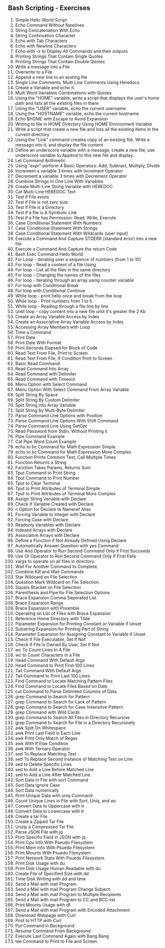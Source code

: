 ## Bash Scripting - Exercises

1.	Simple Hello World Script
2.	Echo Command Without Newlines
3.	String Concatenation With Echo
4.	String Continuation Character
5.	Echo with Tab Characters
6.	Echo with Newline Characters
7.	Echo with -x to Display All Commands and their outputs
8.	Printing Strings That Contain Single Quotes
9.	Printing Strings That Contain Double Quotes
10.	Write a message into a File
11.	Overwrite to a File
12.	Append a new line to an exsting file
13.	Single Line Comments. Multi Line Comments Using Heredocs
14.	Create a Variable and echo it.
15.	Multi Word Variables Combinations with Quotes
16.	Using the "HOME" variable, write a script that displays the user's home path and lists all the existing files in there
17.	Using the "USER" variable, echo the current username
18. Using the "HOSTNAME" variable, echo the current hostname
19.	Echo $HOME with Escape to Avoid Expansion
20.	Writing to file in HOME Directory Using HOME Environment Variable
21.	Write a script that create a new file and lists all the existing items in the current directory
22.	Using the "Link" command createa copy of an existing file, Write a messago into it, and display the file content
23.	Define an underscore variable with a message, create a new file, use underscore variable to Append to this new file and display.
24.	Let Command Arithmetic
25.	Using "expr" perform 4 Basic Operators: Add, Subtract, Multiply, Divide 
26.	Increment a variable 3 times with Increment Operator 
27.	Decrement a variable 3 times with Decrement Operator 
28.	Combine Strings In One Line With Variables 
29.	Create Multi-Line String Variable with HEREDOC 
30.	Cat Multi-Line HEREDOC Text 
31.	Test if File exists
32.	Test if File is not zero size.
33. Test if File is a Directory
34.	Test if a file is A Symbolic Link
35.	Test if a File has Permission: Read, Write, Execute
36.	Case Conditional Statement With Numbers
37.	Case Conditional Statement With Strings
38.	Case Conditional Statement With Wildcards (user input)
39.	Execute a Command And Capture STDERR (standard error) into a new file
40.	Execute a Command And Capture the return Code
41.	Bash Exec Command Hello World
42.	For Loop - iterating over a sequence of numbers (from 1 to 10)
43. For loop - Read a content of a file Using
44. For loop - List all the files in the same directory
45. For loop - Changing the names of the files
46. For loop - iterating through an array using counter variable
47.	For loop with Conditional Break
48.	For loop with Conditional Continue
49.	While loop - print hello once and break from the loop
50. While loop - Print numbers from 1 to 5
51. While loop - Reading through a file line by line
52.	Until loop - copy content into a new file until it's greater the 2 Kb
53. Create an Array Variable Access by Index
54. Create an Associative Array Variable Access by Index
55. Accessing Array Members with Loop
56. Time a Command
57. Print Date
58. Print Date With Format
59. Print Seconds Elapsed for Block of Code
60. Read Text From File, Print to Screen
61. Read Text From File, If Condition Print to Screen
62. Basic Read Command
63. Read Command Into Array
64. Read Command with Delimiter
65. Read Command with Timeout
66. Menu Option with Select Command
67. Menu Option With Select Command From Array Variable
68. Split String By Space
69. Split String By Custom Delimiter
70. Split String into Array Variable
71. Split String by Multi-Byte Delimiter
72. Parse Command Line Options with Position
73. Parse Command Line Options With Shift Command
74. Parse Command Line Using GetOpt
75. Read Password from Stdin, Without Printing it
76. Pipe Command Example
77. Cat Pipe Word Count Example
78. echo to bc Command for Math Expression Simple
79. echo to bc Command for Math Expression More Complex
80. Function Prints Common Text, Call Multiple Times
81. Function Returns a String
82. Function Takes Params, Returns Sum
83. Tput Command to Print String
84. Tput Command to Print Number
85. Tput to Clear Terminal
86. Tput to Print Attributes of Terminal Simple
87. Tput to Print Attributes of Terminal More Complex
88. Assign String Variable with Declare
89. Check If Variable Created with Declare
90. n Option for Declare to Nameref Alias
91. Forcing Variable to Integer with Declare
92. Forcing Case with Declare
93. Readonly Variables with Declare
94. Indexed Arrays with Declare
95. Associative Arrays with Declare
96. Define a Function if Not Already Defined Using Declare
97. Automatically Answer Question with yes Command
98. Use And Operator to Run Second Command Only if First Succeeds
99. Use Or Operator to Run Second Command Only if First Fails
100. xargs to operate on all files in directory
101. Wait For Another Command to Complete
102. Combine Kill and Wait Commands
103. Star Wildcard on File Selection
104. Question Mark Wildcard on File Selection
105. Square Bracket on File Selection
106. Parenthesis and Pipe for File Selection Options
107. Brace Expansion Comma Seperated List
108. Brace Expansion Range
109. Brace Expansion with Preamble
110. Operating on List of Files with Brace Expansion
111. Reference Home Directory with Tilde
112. Parameter Expansion for Printing Constant or Variable if Unset
113. Substring Expansion for Printing Part of String
114. Parameter Expansion for Assigning Constant to Variable if Unset
115. Check If File Executable, Set If Not
116. Check If File Is Owned By User, Set If Not
117. wc To Count Lines In A File
118. wc to Count Characters in a File
119. Head Command With Default Args
120. Head Command to Print First 100 Lines
121. Tail Command With Default Args
122. Tail Command to Print Last 100 Lines
123. Find Command to Locate Matching Pattern Files
124. Find Command to Locate Files Based on Date
125. cut Command to Parse Delimited Columns of Data
126. grep Command to Search for Pattern
127. grep Command to Search for Lack of Pattern
128. grep Command to Search for Case Insensitve Pattern
129. grep Command with Wild Cards
130. grep Command to Search All Files in Directory Recursive
131. grep Command to Search for File in a Directory Recursively
132. awk Split On Whitespace
133. awk Print Last Field in Each Line
134. awk Print Only Match of Regex
135. awk With If Else Condition
136. awk With Ternary Operator
137. sed To Replace Matching Text
138. sed To Replace Second Instance of Matching Text on Line
139. sed to Delete Specific Lines
140. sed to Add a Line Before Matched Line
141. sed to Add a Line After Matched Line
142. Sort Data in File with sort Command
143. Sort Data Ignore Case
144. Sort Data numerically
145. Print Unique Data with uniq Command
146. Count Unique Lines in File with Sort, Uniq, and wc
147. Convert Data to Uppercase with tr
148. Convert Data to Lowercase with tr
149. Create a tar File
150. Create a Zipped Tar File
151. Unzip a Compressed Tar File
152. Parse JSON File with jq
153. Print Specific Field in JSON with jq
154. Print Cpu Info With Pseudo Filesystem
155. Print Mem Info With Psuedo Filesystem
156. Print Mounts With Psuedo Filesystem
157. Print Network Stats With Psuedo Filesystem
158. Print Disk Usage with du
159. Print Disk Usage Human Readable with du
160. Create File of Specified Size with dd
161. Time Disk Writing with dd and time
162. Send a Mail with mail Program
163. Send a Mail with mail Program Change Subject
164. Send a Mail with mail Program to Multiple Recipients
165. Send a Mail with mail Program to CC and BCC list
166. Print Mounts Usage with df
167. Send a Mail with mail Program with Encoded Attachment
168. Download Webpage with Curl
169. Post to HTTP with Curl
170. Put Command in Background
171. Resume Command From Background
172. Execute Last Command Again with Bang Bang
173. tee Command to Print to File and Screen
